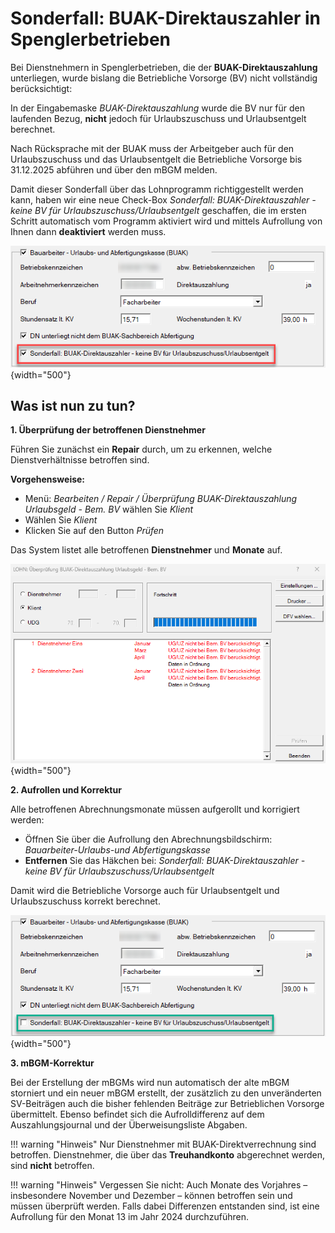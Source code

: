 # Sonderfall: BUAK-Direktauszahler in Spenglerbetrieben

Bei Dienstnehmern in Spenglerbetrieben, die der **BUAK-Direktauszahlung** unterliegen, wurde bislang die Betriebliche Vorsorge (BV) nicht vollständig berücksichtigt:

In der Eingabemaske *BUAK-Direktauszahlung* wurde die BV nur für den laufenden Bezug, **nicht** jedoch für Urlaubszuschuss und Urlaubsentgelt berechnet.

Nach Rücksprache mit der BUAK muss der Arbeitgeber auch für den Urlaubszuschuss und das Urlaubsentgelt die Betriebliche Vorsorge bis 31.12.2025 abführen und über den mBGM melden.

Damit dieser Sonderfall über das Lohnprogramm richtiggestellt werden kann, haben wir eine neue Check-Box *Sonderfall: BUAK-Direktauszahler - keine BV für Urlaubszuschuss/Urlaubsentgelt* geschaffen, die im ersten Schritt automatisch vom Programm aktiviert wird und mittels Aufrollung von Ihnen dann **deaktiviert** werden muss.

![Image](img/image2.png){width="500"}

## Was ist nun zu tun?

**1. Überprüfung der betroffenen Dienstnehmer**

Führen Sie zunächst ein **Repair** durch, um zu erkennen, welche Dienstverhältnisse betroffen sind.

**Vorgehensweise:**

- Menü: *Bearbeiten / Repair / Überprüfung BUAK-Direktauszahlung Urlaubsgeld - Bem. BV* wählen Sie *Klient*
- Wählen Sie *Klient*
- Klicken Sie auf den Button *Prüfen*

Das System listet alle betroffenen **Dienstnehmer** und **Monate** auf.

![Image](img/image1.png){width="500"}

**2. Aufrollen und Korrektur**

Alle betroffenen Abrechnungsmonate müssen aufgerollt und korrigiert werden:

- Öffnen Sie über die Aufrollung den Abrechnungsbildschirm: *Bauarbeiter-Urlaubs-und Abfertigungskasse*
- **Entfernen** Sie das Häkchen bei: *Sonderfall: BUAK-Direktauszahler - keine BV für Urlaubszuschuss/Urlaubsentgelt*

Damit wird die Betriebliche Vorsorge auch für Urlaubsentgelt und Urlaubszuschuss korrekt berechnet.

![Image](img/image3.png){width="500"}

**3. mBGM-Korrektur**

Bei der Erstellung der mBGMs wird nun automatisch der alte mBGM storniert und ein neuer mBGM erstellt, der zusätzlich zu den unveränderten SV-Beiträgen auch die bisher fehlenden Beiträge zur Betrieblichen Vorsorge übermittelt. Ebenso befindet sich die Aufrolldifferenz auf dem Auszahlungsjournal und der Überweisungsliste Abgaben.

!!! warning "Hinweis"
    Nur Dienstnehmer mit BUAK-Direktverrechnung sind betroffen. Dienstnehmer, die über das **Treuhandkonto** abgerechnet werden, sind **nicht** betroffen.

!!! warning "Hinweis"
    Vergessen Sie nicht: Auch Monate des Vorjahres – insbesondere November und Dezember – können betroffen sein und müssen überprüft werden. Falls dabei Differenzen entstanden sind, ist eine Aufrollung für den Monat 13 im Jahr 2024 durchzuführen.